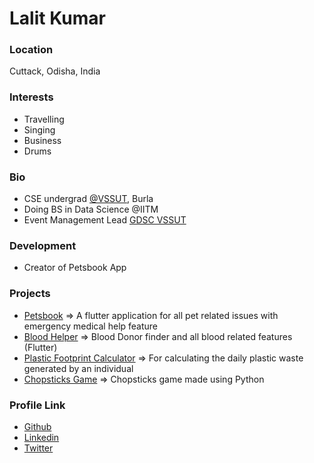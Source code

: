 # Lalit Kumar

### Location

Cuttack, Odisha, India

### Interests

- Travelling
- Singing
- Business
- Drums

### Bio

- CSE undergrad [@VSSUT](https://vssut.ac.in/), Burla
- Doing BS in Data Science @IITM
- Event Management Lead [GDSC VSSUT](https://gdsc.community.dev/veer-surendra-sai-university-of-technology-vssut-burla/)

### Development

- Creator of Petsbook App 

### Projects

- [Petsbook](https://github.com/LalitKumar-2001/Petsbook) => A flutter application for all pet related issues with emergency medical help feature
- [Blood Helper](https://github.com/LalitKumar-2001/Blood-All) => Blood Donor finder and all blood related features (Flutter)
- [Plastic Footprint Calculator](https://github.com/LalitKumar-2001/PlasticFootprintCalculator) => For calculating the daily plastic waste generated by an individual
- [Chopsticks Game](https://github.com/LalitKumar-2001/Chopsticks-Game) => Chopsticks game made using Python

### Profile Link

- [Github](https://github.com/LalitKumar-2001)
- [Linkedin](https://www.linkedin.com/in/lalit-k-2001/)
- [Twitter](https://twitter.com/LalitKumarOD)
